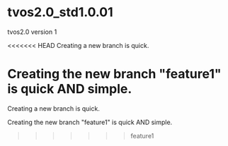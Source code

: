 # tvos2.0_std1.0.01
tvos2.0 version 1

<<<<<<< HEAD
Creating a new branch is quick.

Creating the new branch "feature1" is quick AND simple.
=======
Creating a new branch is quick.

Creating the new branch "feature1" is quick AND simple.
>>>>>>> feature1
